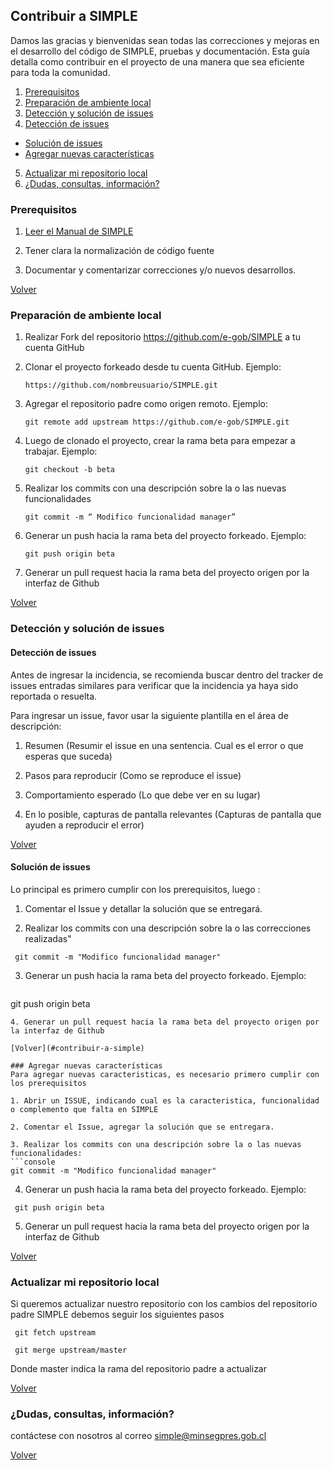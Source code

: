 ## Contribuir a SIMPLE
Damos las gracias y bienvenidas sean todas las correcciones y mejoras en el desarrollo del código de SIMPLE, pruebas y documentación. 
Esta guía detalla como contribuir en el proyecto de una manera que sea eficiente para toda la comunidad.


1. [Prerequisitos](#prerequisitos)
2. [Preparación de ambiente local](#preparación-de-ambiente-local)
3. [Detección y solución de issues](#detección-y-solución-de-issues)
4. [Detección de issues](#detección-de-issues)
  - [Solución de issues](#solución-de-issues)
  - [Agregar nuevas características](#agregar-nuevas-características)
5. [Actualizar mi repositorio local](#actualizar-mi-repositorio-local)
6. [¿Dudas, consultas, información?](#dudas-consultas-información)


### Prerequisitos 

1. [Leer el Manual de SIMPLE](/docs/SIMPLE.docx)

2. Tener clara la normalización de código fuente

3. Documentar y comentarizar correcciones y/o nuevos desarrollos.

[Volver](#contribuir-a-simple)


### Preparación de ambiente local

1. Realizar Fork del repositorio https://github.com/e-gob/SIMPLE a tu cuenta GitHub

2. Clonar el proyecto forkeado desde tu cuenta GitHub. Ejemplo:
   ```console
   https://github.com/nombreusuario/SIMPLE.git
   ```
3. Agregar el repositorio padre como origen remoto. Ejemplo:
   ```console
   git remote add upstream https://github.com/e-gob/SIMPLE.git
   ```

4. Luego de clonado el proyecto, crear la rama beta para empezar a trabajar. Ejemplo:
   ```console
   git checkout -b beta
   ```

5. Realizar los commits con una descripción sobre la o las nuevas  funcionalidades
   ```console
   git commit -m “ Modifico funcionalidad manager”
   ```

6. Generar un push hacia la rama beta del proyecto forkeado. Ejemplo:
   ```console
   git push origin beta
   ```

7. Generar un pull request hacia la rama beta del proyecto origen por la interfaz de Github

[Volver](#contribuir-a-simple)

### Detección y solución de issues

#### Detección de issues 
Antes de ingresar la incidencia, se recomienda buscar dentro del tracker de issues entradas similares 
para verificar que la incidencia ya haya sido reportada o resuelta.

Para ingresar un issue, favor usar la siguiente plantilla en el área de descripción:

1. Resumen
(Resumir el issue en una sentencia. Cual es el error o que esperas que suceda)

2. Pasos para reproducir
(Como se reproduce el issue)

3. Comportamiento esperado
(Lo que debe ver en su lugar)

4. En lo posible, capturas de pantalla relevantes
(Capturas de pantalla que ayuden a reproducir el error)

[Volver](#contribuir-a-simple)

#### Solución de issues
Lo principal es primero cumplir con los prerequisitos, luego :

1. Comentar el Issue y detallar la solución que se entregará.

2. Realizar los commits con una descripción sobre la o las correcciones realizadas"
 ```console
  git commit -m "Modifico funcionalidad manager"
  ```
3. Generar un push hacia la rama beta del proyecto forkeado. Ejemplo:
   ```console
  git push origin beta
   ```
4. Generar un pull request hacia la rama beta del proyecto origen por la interfaz de Github  

[Volver](#contribuir-a-simple)

### Agregar nuevas características
Para agregar nuevas caracteristicas, es necesario primero cumplir con los prerequisitos

1. Abrir un ISSUE, indicando cual es la caracteristica, funcionalidad o complemento que falta en SIMPLE

2. Comentar el Issue, agregar la solución que se entregara.

3. Realizar los commits con una descripción sobre la o las nuevas funcionalidades:
 ```console
  git commit -m "Modifico funcionalidad manager"
  ```
4. Generar un push hacia la rama beta del proyecto forkeado. Ejemplo:
 ```console
  git push origin beta
  ```
5. Generar un pull request hacia la rama beta del proyecto origen por la interfaz de Github 

[Volver](#contribuir-a-simple)

### Actualizar mi repositorio local
 Si queremos actualizar nuestro repositorio con los cambios del repositorio padre SIMPLE debemos seguir los siguientes pasos
 ```console
  git fetch upstream
   
  git merge upstream/master
  ```
  Donde master indica la rama del repositorio padre a actualizar

[Volver](#contribuir-a-simple)

### ¿Dudas, consultas, información?
contáctese con nosotros al correo simple@minsegpres.gob.cl

[Volver](#contribuir-a-simple)
